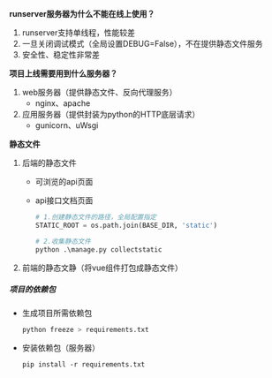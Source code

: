 **runserver服务器为什么不能在线上使用？**

1. runserver支持单线程，性能较差
2. 一旦关闭调试模式（全局设置DEBUG=False），不在提供静态文件服务
3. 安全性、稳定性非常差



**项目上线需要用到什么服务器？**

1. web服务器（提供静态文件、反向代理服务）
   - nginx、apache
2. 应用服务器（提供封装为python的HTTP底层请求）
   - gunicorn、uWsgi



**静态文件**

1. 后端的静态文件

   - 可浏览的api页面

   - api接口文档页面

     ```python
     # 1.创建静态文件的路径，全局配置指定
     STATIC_ROOT = os.path.join(BASE_DIR, 'static')
     
     # 2.收集静态文件
     python .\manage.py collectstatic
     ```

2. 前端的静态文静（将vue组件打包成静态文件）



##### 项目的依赖包

- 生成项目所需依赖包

  ```python
  python freeze > requirements.txt
  ```

- 安装依赖包（服务器）

  ```shell
  pip install -r requirements.txt
  ```
